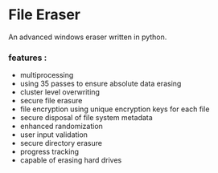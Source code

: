 # File Eraser
An advanced windows eraser written in python.

### features :
- multiprocessing
- using 35 passes to ensure absolute data erasing
- cluster level overwriting
- secure file erasure
- file encryption using unique encryption keys for each file
- secure disposal of file system metadata
- enhanced randomization
- user input validation
- secure directory erasure
- progress tracking
- capable of erasing hard drives
